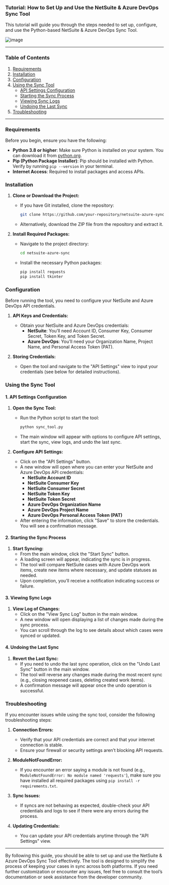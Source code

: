 ### **Tutorial: How to Set Up and Use the NetSuite & Azure DevOps Sync Tool**

This tutorial will guide you through the steps needed to set up, configure, and use the Python-based NetSuite & Azure DevOps Sync Tool.

![image](https://github.com/user-attachments/assets/97305b26-be58-42c9-ab87-d21562e2cdea)



---

### **Table of Contents**
1. [Requirements](#requirements)
2. [Installation](#installation)
3. [Configuration](#configuration)
4. [Using the Sync Tool](#using-the-sync-tool)
   - [API Settings Configuration](#api-settings-configuration)
   - [Starting the Sync Process](#starting-the-sync-process)
   - [Viewing Sync Logs](#viewing-sync-logs)
   - [Undoing the Last Sync](#undoing-the-last-sync)
5. [Troubleshooting](#troubleshooting)

---

### **Requirements**

Before you begin, ensure you have the following:

- **Python 3.8 or higher**: Make sure Python is installed on your system. You can download it from [python.org](https://www.python.org/downloads/).
- **Pip (Python Package Installer)**: Pip should be installed with Python. Verify by running `pip --version` in your terminal.
- **Internet Access**: Required to install packages and access APIs.

### **Installation**

1. **Clone or Download the Project:**
   - If you have Git installed, clone the repository:
     ```bash
     git clone https://github.com/your-repository/netsuite-azure-sync.git
     ```
   - Alternatively, download the ZIP file from the repository and extract it.

2. **Install Required Packages:**
   - Navigate to the project directory:
     ```bash
     cd netsuite-azure-sync
     ```
   - Install the necessary Python packages:
     ```bash
     pip install requests
     pip install tkinter
     ```

### **Configuration**

Before running the tool, you need to configure your NetSuite and Azure DevOps API credentials.

1. **API Keys and Credentials:**
   - Obtain your NetSuite and Azure DevOps credentials:
     - **NetSuite**: You’ll need Account ID, Consumer Key, Consumer Secret, Token Key, and Token Secret.
     - **Azure DevOps**: You’ll need your Organization Name, Project Name, and Personal Access Token (PAT).
  
2. **Storing Credentials:**
   - Open the tool and navigate to the "API Settings" view to input your credentials (see below for detailed instructions).

### **Using the Sync Tool**

#### **1. API Settings Configuration**

1. **Open the Sync Tool:**
   - Run the Python script to start the tool:
     ```bash
     python sync_tool.py
     ```
   - The main window will appear with options to configure API settings, start the sync, view logs, and undo the last sync.

2. **Configure API Settings:**
   - Click on the "API Settings" button.
   - A new window will open where you can enter your NetSuite and Azure DevOps API credentials:
     - **NetSuite Account ID**
     - **NetSuite Consumer Key**
     - **NetSuite Consumer Secret**
     - **NetSuite Token Key**
     - **NetSuite Token Secret**
     - **Azure DevOps Organization Name**
     - **Azure DevOps Project Name**
     - **Azure DevOps Personal Access Token (PAT)**
   - After entering the information, click "Save" to store the credentials. You will see a confirmation message.

#### **2. Starting the Sync Process**

1. **Start Syncing:**
   - From the main window, click the "Start Sync" button.
   - A loading screen will appear, indicating the sync is in progress.
   - The tool will compare NetSuite cases with Azure DevOps work items, create new items where necessary, and update statuses as needed.
   - Upon completion, you’ll receive a notification indicating success or failure.

#### **3. Viewing Sync Logs**

1. **View Log of Changes:**
   - Click on the "View Sync Log" button in the main window.
   - A new window will open displaying a list of changes made during the sync process.
   - You can scroll through the log to see details about which cases were synced or updated.

#### **4. Undoing the Last Sync**

1. **Revert the Last Sync:**
   - If you need to undo the last sync operation, click on the "Undo Last Sync" button in the main window.
   - The tool will reverse any changes made during the most recent sync (e.g., closing reopened cases, deleting created work items).
   - A confirmation message will appear once the undo operation is successful.

### **Troubleshooting**

If you encounter issues while using the sync tool, consider the following troubleshooting steps:

1. **Connection Errors:**
   - Verify that your API credentials are correct and that your internet connection is stable.
   - Ensure your firewall or security settings aren’t blocking API requests.

2. **ModuleNotFoundError:**
   - If you encounter an error saying a module is not found (e.g., `ModuleNotFoundError: No module named 'requests'`), make sure you have installed all required packages using `pip install -r requirements.txt`.

3. **Sync Issues:**
   - If syncs are not behaving as expected, double-check your API credentials and logs to see if there were any errors during the process.

4. **Updating Credentials:**
   - You can update your API credentials anytime through the "API Settings" view.

---

By following this guide, you should be able to set up and use the NetSuite & Azure DevOps Sync Tool effectively. The tool is designed to simplify the process of keeping your cases in sync across both platforms. If you need further customization or encounter any issues, feel free to consult the tool’s documentation or seek assistance from the developer community.
